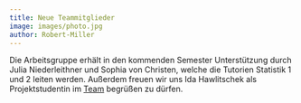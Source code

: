 ```yaml
---
title: Neue Teammitglieder
image: images/photo.jpg
author: Robert-Miller
---
```


Die Arbeitsgruppe erhält in den kommenden Semester Unterstützung durch Julia Niederleithner und Sophia von Christen, welche die Tutorien Statistik 1 und 2 leiten werden. Außerdem freuen wir uns Ida Hawlitschek als Projektstudentin im [Team](/team/) begrüßen zu dürfen.
